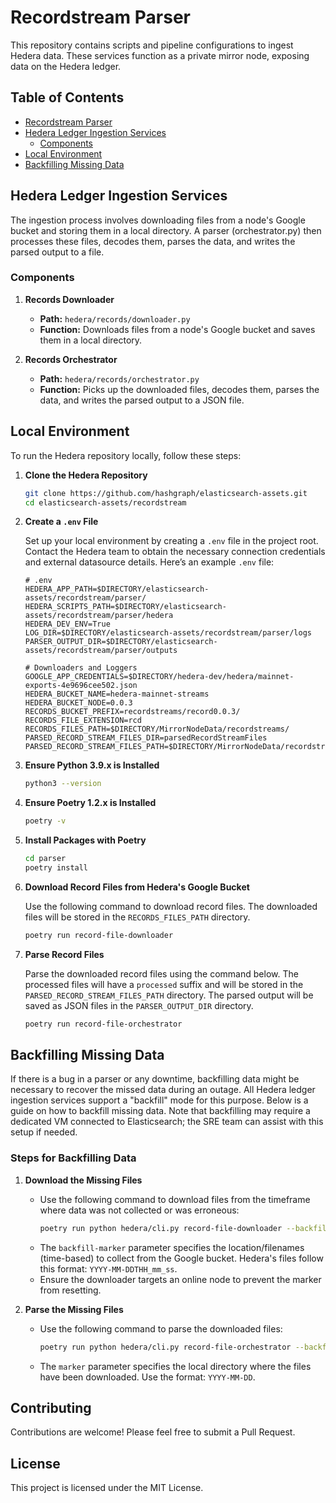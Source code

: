 
# Recordstream Parser

This repository contains scripts and pipeline configurations to ingest Hedera data. These services function as a private mirror node, exposing data on the Hedera ledger.


## Table of Contents
- [Recordstream Parser](#recordstream-parser)
- [Hedera Ledger Ingestion Services](#hedera-ledger-ingestion-services)
   - [Components](#components)
- [Local Environment](#local-environment)
- [Backfilling Missing Data](#backfilling-missing-data)


## Hedera Ledger Ingestion Services

The ingestion process involves downloading files from a node's Google bucket and storing them in a local directory. A parser (orchestrator.py) then processes these files, decodes them, parses the data, and writes the parsed output to a file.

### Components

1. **Records Downloader**
   - **Path:** `hedera/records/downloader.py`
   - **Function:** Downloads files from a node's Google bucket and saves them in a local directory.

2. **Records Orchestrator**
   - **Path:** `hedera/records/orchestrator.py`
   - **Function:** Picks up the downloaded files, decodes them, parses the data, and writes the parsed output to a JSON file.

## Local Environment

To run the Hedera repository locally, follow these steps:

1. **Clone the Hedera Repository**
   ```bash
   git clone https://github.com/hashgraph/elasticsearch-assets.git
   cd elasticsearch-assets/recordstream
   ```

2. **Create a `.env` File**
   
   Set up your local environment by creating a `.env` file in the project root. Contact the Hedera team to obtain the necessary connection credentials and external datasource details. Here’s an example `.env` file:

   ```dotenv
   # .env
   HEDERA_APP_PATH=$DIRECTORY/elasticsearch-assets/recordstream/parser/
   HEDERA_SCRIPTS_PATH=$DIRECTORY/elasticsearch-assets/recordstream/parser/hedera
   HEDERA_DEV_ENV=True
   LOG_DIR=$DIRECTORY/elasticsearch-assets/recordstream/parser/logs
   PARSER_OUTPUT_DIR=$DIRECTORY/elasticsearch-assets/recordstream/parser/outputs

   # Downloaders and Loggers
   GOOGLE_APP_CREDENTIALS=$DIRECTORY/hedera-dev/hedera/mainnet-exports-4e9696cee502.json
   HEDERA_BUCKET_NAME=hedera-mainnet-streams
   HEDERA_BUCKET_NODE=0.0.3
   RECORDS_BUCKET_PREFIX=recordstreams/record0.0.3/
   RECORDS_FILE_EXTENSION=rcd
   RECORDS_FILES_PATH=$DIRECTORY/MirrorNodeData/recordstreams/
   PARSED_RECORD_STREAM_FILES_DIR=parsedRecordStreamFiles
   PARSED_RECORD_STREAM_FILES_PATH=$DIRECTORY/MirrorNodeData/recordstreams/parsedRecordStreamFiles/
   ```

3. **Ensure Python 3.9.x is Installed**
   ```bash
   python3 --version
   ```

4. **Ensure Poetry 1.2.x is Installed**
   ```bash
   poetry -v
   ```

5. **Install Packages with Poetry**
   ```bash
   cd parser
   poetry install
   ```

6. **Download Record Files from Hedera's Google Bucket**
   
   Use the following command to download record files. The downloaded files will be stored in the `RECORDS_FILES_PATH` directory.
   ```bash
   poetry run record-file-downloader
   ```

7. **Parse Record Files**
   
   Parse the downloaded record files using the command below. The processed files will have a `processed` suffix and will be stored in the `PARSED_RECORD_STREAM_FILES_PATH` directory. The parsed output will be saved as JSON files in the `PARSER_OUTPUT_DIR` directory.
   ```bash
   poetry run record-file-orchestrator
   ```

## Backfilling Missing Data

If there is a bug in a parser or any downtime, backfilling data might be necessary to recover the missed data during an outage. All Hedera ledger ingestion services support a "backfill" mode for this purpose. Below is a guide on how to backfill missing data. Note that backfilling may require a dedicated VM connected to Elasticsearch; the SRE team can assist with this setup if needed.

### Steps for Backfilling Data

1. **Download the Missing Files**
   - Use the following command to download files from the timeframe where data was not collected or was erroneous:
     ```bash
     poetry run python hedera/cli.py record-file-downloader --backfill-marker "<pattern>"
     ```
   - The `backfill-marker` parameter specifies the location/filenames (time-based) to collect from the Google bucket. Hedera's files follow this format: `YYYY-MM-DDTHH_mm_ss`.
   - Ensure the downloader targets an online node to prevent the marker from resetting.

2. **Parse the Missing Files**
   - Use the following command to parse the downloaded files:
     ```bash
     poetry run python hedera/cli.py record-file-orchestrator --backfill-marker "<pattern>"
     ```
   - The `marker` parameter specifies the local directory where the files have been downloaded. Use the format: `YYYY-MM-DD`.

## Contributing

Contributions are welcome! Please feel free to submit a Pull Request.

## License

This project is licensed under the MIT License.
